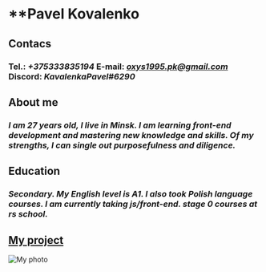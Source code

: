 
# **Pavel Kovalenko
## Contacs
### **Tel.:** *+375333835194* **E-mail:** *oxys1995.pk@gmail.com* **Discord:** *KavalenkaPavel#6290*
## About me
### _I am 27 years old, I live in Minsk. I am learning front-end development and mastering new knowledge and skills. Of my strengths, I can single out purposefulness and diligence._
## Education
### _Secondary. My English level is A1. I also took Polish language courses. I am currently taking js/front-end. stage 0 courses at rs school._ 
## [My project](https://KavalenkaPavel.github.io/rsschool-cv/cv)
![My photo]("C:\Users\Павел\Desktop\photo_2022-12-10_13-13-11.jpg")